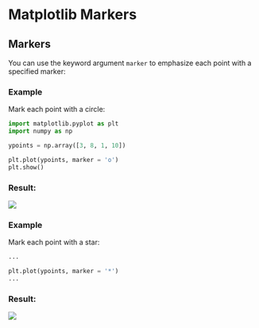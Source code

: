 
Matplotlib Markers
==================


Markers
-------


You can use the keyword argument `marker` to 
emphasize each point with a specified marker:



### Example


Mark each point with a circle:



```python
import matplotlib.pyplot as plt
import numpy as np

ypoints = np.array([3, 8, 1, 10])

plt.plot(ypoints, marker = 'o')
plt.show()

```

### Result:



![](img_matplotlib_marker_o.png)





### Example


Mark each point with a star:



```python
...

plt.plot(ypoints, marker = '*')
...

```

### Result:



![](img_matplotlib_marker_star.png)




